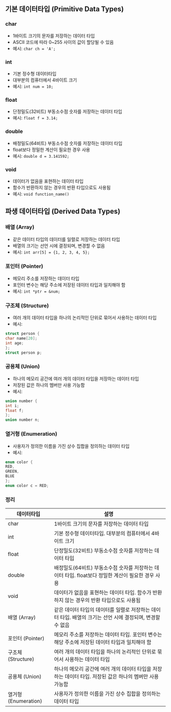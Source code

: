 
## 기본 데이터타입 (Primitive Data Types)

### char
- 1바이트 크기의 문자를 저장하는 데이터 타입
- ASCII 코드에 따라 0~255 사이의 값이 할당될 수 있음
- 예시: `char ch = 'A';`

### int
- 기본 정수형 데이터타입
- 대부분의 컴퓨터에서 4바이트 크기
- 예시: `int num = 10;`

### float
- 단정밀도(32비트) 부동소수점 숫자를 저장하는 데이터 타입
- 예시: `float f = 3.14;`

### double
- 배정밀도(64비트) 부동소수점 숫자를 저장하는 데이터 타입
- float보다 정밀한 계산이 필요한 경우 사용
- 예시: `double d = 3.141592;`

### void
- 데이터가 없음을 표현하는 데이터 타입
- 함수가 반환하지 않는 경우의 반환 타입으로도 사용됨
- 예시: `void function_name()`

## 파생 데이터타입 (Derived Data Types)

### 배열 (Array)
- 같은 데이터 타입의 데이터를 일렬로 저장하는 데이터 타입
- 배열의 크기는 선언 시에 결정되며, 변경할 수 없음
- 예시: `int arr[5] = {1, 2, 3, 4, 5};`

### 포인터 (Pointer)
- 메모리 주소를 저장하는 데이터 타입
- 포인터 변수는 해당 주소에 저장된 데이터 타입과 일치해야 함
- 예시: `int *ptr = &num;`

### 구조체 (Structure)
- 여러 개의 데이터 타입을 하나의 논리적인 단위로 묶어서 사용하는 데이터 타입
- 예시: 
```c
struct person {
char name[20];
int age;
};
struct person p;
```


### 공용체 (Union)
- 하나의 메모리 공간에 여러 개의 데이터 타입을 저장하는 데이터 타입
- 저장된 값은 하나의 멤버만 사용 가능함
- 예시: 
```c
union number {
int i;
float f;
};
union number n;
```


### 열거형 (Enumeration)
- 사용자가 정의한 이름을 가진 상수 집합을 정의하는 데이터 타입
- 예시: 
```c
enum color {
RED,
GREEN,
BLUE
};
enum color c = RED;

```
### 정리
| 데이터타입 | 설명 |
| --- | --- |
| char | 1바이트 크기의 문자를 저장하는 데이터 타입 |
| int | 기본 정수형 데이터타입. 대부분의 컴퓨터에서 4바이트 크기 |
| float | 단정밀도(32비트) 부동소수점 숫자를 저장하는 데이터 타입 |
| double | 배정밀도(64비트) 부동소수점 숫자를 저장하는 데이터 타입. float보다 정밀한 계산이 필요한 경우 사용 |
| void | 데이터가 없음을 표현하는 데이터 타입. 함수가 반환하지 않는 경우의 반환 타입으로도 사용됨 |
| 배열 (Array) | 같은 데이터 타입의 데이터를 일렬로 저장하는 데이터 타입. 배열의 크기는 선언 시에 결정되며, 변경할 수 없음 |
| 포인터 (Pointer) | 메모리 주소를 저장하는 데이터 타입. 포인터 변수는 해당 주소에 저장된 데이터 타입과 일치해야 함 |
| 구조체 (Structure) | 여러 개의 데이터 타입을 하나의 논리적인 단위로 묶어서 사용하는 데이터 타입 |
| 공용체 (Union) | 하나의 메모리 공간에 여러 개의 데이터 타입을 저장하는 데이터 타입. 저장된 값은 하나의 멤버만 사용 가능함 |
| 열거형 (Enumeration) | 사용자가 정의한 이름을 가진 상수 집합을 정의하는 데이터 타입 | 
